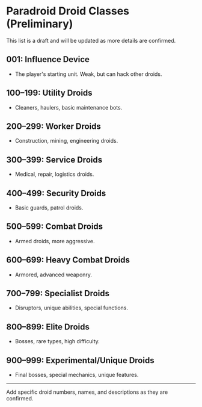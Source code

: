 # Paradroid Droid Classes (Preliminary)

This list is a draft and will be updated as more details are confirmed.

## 001: Influence Device
- The player's starting unit. Weak, but can hack other droids.

## 100–199: Utility Droids
- Cleaners, haulers, basic maintenance bots.

## 200–299: Worker Droids
- Construction, mining, engineering droids.

## 300–399: Service Droids
- Medical, repair, logistics droids.

## 400–499: Security Droids
- Basic guards, patrol droids.

## 500–599: Combat Droids
- Armed droids, more aggressive.

## 600–699: Heavy Combat Droids
- Armored, advanced weaponry.

## 700–799: Specialist Droids
- Disruptors, unique abilities, special functions.

## 800–899: Elite Droids
- Bosses, rare types, high difficulty.

## 900–999: Experimental/Unique Droids
- Final bosses, special mechanics, unique features.

---

Add specific droid numbers, names, and descriptions as they are confirmed.
